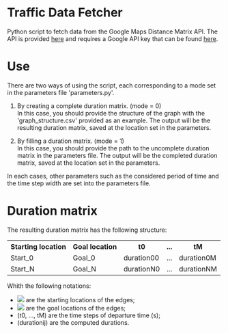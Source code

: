 # Traffic Data Fetcher

Python script to fetch data from the Google Maps Distance Matrix API.
The API is provided <a href="https://developers.google.com/maps/documentation/distance-matrix/">here</a> and requires a Google API key that can be found <a href="https://developers.google.com/maps/documentation/embed/get-api-key">here</a>.

# Use

There are two ways of using the script, each corresponding to a mode set in the parameters file 'parameters.py'.

1. By creating a complete duration matrix. (mode = 0)<br>
In this case, you should provide the structure of the graph with the 'graph_structure.csv' provided as an example. The output will be the resulting duration matrix, saved at the location set in the parameters.

2. By filling a duration matrix. (mode = 1)<br>
In this case, you should provide the path to the uncomplete duration matrix in the parameters file. The output will be the completed duration matrix, saved at the location set in the parameters.

In each cases, other parameters such as the considered period of time and the time step width are set into the parameters file.

# Duration matrix

The resulting duration matrix has the following structure:

<table style="width:100%">
  <tr>
    <th>Starting location</th>
    <th>Goal location</th> 
    <th>t0</th>
    <th>...</th>
    <th>tM</th>
  </tr>
  <tr>
    <td>Start_0</td>
    <td>Goal_0</td>
    <td>duration00</td>
    <td>...</td>
    <td>duration0M</td>
  </tr>
  <tr>
    <td>Start_N</td>
    <td>Goal_N</td>
    <td>durationN0</td>
    <td>...</td>
    <td>durationNM</td>
  </tr>
</table>

Whith the following notations:
- <img src="https://latex.codecogs.com/gif.latex?(start_0, \cdots, start_N)" /> are the starting locations of the edges;
- <img src="https://latex.codecogs.com/gif.latex?(goal_0, \cdots, goal_N)" /> are the goal locations of the edges;
- (t0, ..., tM) are the time steps of departure time (s);
- (durationij) are the computed durations.

